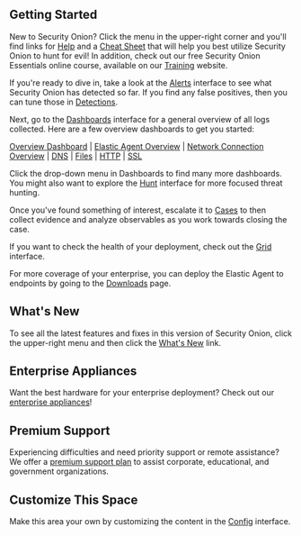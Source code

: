 ## Getting Started

New to Security Onion? Click the menu in the upper-right corner and you'll find links for [Help](/docs/) and a [Cheat Sheet](/docs/cheatsheet.pdf) that will help you best utilize Security Onion to hunt for evil! In addition, check out our free Security Onion Essentials online course, available on our [Training](https://securityonionsolutions.com/training) website.

If you're ready to dive in, take a look at the [Alerts](/#/alerts) interface to see what Security Onion has detected so far. If you find any false positives, then you can tune those in [Detections](/#/detections).

Next, go to the [Dashboards](/#/dashboards) interface for a general overview of all logs collected. Here are a few overview dashboards to get you started:

[Overview Dashboard](/#/dashboards) | [Elastic Agent Overview](/#/dashboards?q=event.module%3Aendpoint%20%7C%20groupby%20event.dataset%20%7C%20groupby%20host.name%20%7C%20groupby%20-sankey%20host.name%20user.name%20%7C%20groupby%20user.name%20%7C%20groupby%20-sankey%20user.name%20process.name%20%7C%20groupby%20process.name) | [Network Connection Overview](/#/dashboards?q=tags%3Aconn%20%7C%20groupby%20source.ip%20%7C%20groupby%20destination.ip%20%7C%20groupby%20destination.port%20%7C%20groupby%20-sankey%20destination.port%20network.protocol%20%7C%20groupby%20network.protocol%20%7C%20groupby%20network.transport%20%7C%20groupby%20connection.history%20%7C%20groupby%20connection.state%20%7C%20groupby%20connection.state_description%20%7C%20groupby%20source.geo.country_name%20%7C%20groupby%20destination.geo.country_name%20%7C%20groupby%20client.ip_bytes%20%7C%20groupby%20server.ip_bytes%20%7C%20groupby%20client.oui) | [DNS](/#/dashboards?q=tags%3Adns%20%7C%20groupby%20dns.query.name%20%7C%20groupby%20source.ip%20%7C%20groupby%20-sankey%20source.ip%20destination.ip%20%7C%20groupby%20destination.ip%20%7C%20groupby%20destination.port%20%7C%20groupby%20dns.highest_registered_domain%20%7C%20groupby%20dns.parent_domain%20%7C%20groupby%20dns.query.type_name%20%7C%20groupby%20dns.response.code_name%20%7C%20groupby%20dns.answers.name%20%7C%20groupby%20destination_geo.organization_name) | [Files](/#/dashboards?q=tags%3Afile%20%7C%20groupby%20file.mime_type%20%7C%20groupby%20-sankey%20file.mime_type%20file.source%20%7C%20groupby%20file.source%20%7C%20groupby%20file.bytes.total%20%7C%20groupby%20source.ip%20%7C%20groupby%20destination.ip%20%7C%20groupby%20destination_geo.organization_name) | [HTTP](/#/dashboards?q=tags%3Ahttp%20%7C%20groupby%20http.method%20%7C%20groupby%20-sankey%20http.method%20http.virtual_host%20%7C%20groupby%20http.virtual_host%20%7C%20groupby%20http.uri%20%7C%20groupby%20http.useragent%20%7C%20groupby%20http.status_code%20%7C%20groupby%20http.status_message%20%7C%20groupby%20file.resp_mime_types%20%7C%20groupby%20source.ip%20%7C%20groupby%20destination.ip%20%7C%20groupby%20destination.port%20%7C%20groupby%20destination_geo.organization_name) | [SSL](/#/dashboards?q=tags%3Assl%20%7C%20groupby%20ssl.version%20%7C%20groupby%20-sankey%20ssl.version%20ssl.server_name%20%7C%20groupby%20ssl.server_name%20%7C%20groupby%20source.ip%20%7C%20groupby%20destination.ip%20%7C%20groupby%20destination.port%20%7C%20groupby%20destination_geo.organization_name)

Click the drop-down menu in Dashboards to find many more dashboards. You might also want to explore the [Hunt](/#/hunt) interface for more focused threat hunting. 

Once you've found something of interest, escalate it to [Cases](/#/cases) to then collect evidence and analyze observables as you work towards closing the case.

If you want to check the health of your deployment, check out the [Grid](/#/grid) interface.

For more coverage of your enterprise, you can deploy the Elastic Agent to endpoints by going to the [Downloads](/#/downloads) page.

## What's New 

To see all the latest features and fixes in this version of Security Onion, click the upper-right menu and then click the [What's New](/docs/release-notes.html) link.

## Enterprise Appliances

Want the best hardware for your enterprise deployment? Check out our [enterprise appliances](https://securityonionsolutions.com/hardware/)!

## Premium Support

Experiencing difficulties and need priority support or remote assistance? We offer a [premium support plan](https://securityonionsolutions.com/support/) to assist corporate, educational, and government organizations.

## Customize This Space

Make this area your own by customizing the content in the [Config](/#/config?s=soc.files.soc.motd__md) interface.
